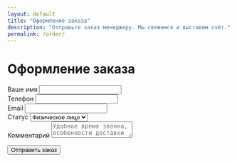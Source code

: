 ```yaml
---
layout: default
title: "Оформление заказа"
description: "Отправьте заказ менеджеру. Мы свяжемся и выставим счёт."
permalink: /order/
---
```

<h1>Оформление заказа</h1>
<form id="order-form" method="POST" action="https://formspree.io/f/mzzvywbq">
  <div class="mb-3">
    <label class="form-label">Ваше имя</label>
    <input class="form-control" type="text" name="name" required>
  </div>

  <div class="mb-3">
    <label class="form-label">Телефон</label>
    <input class="form-control" type="tel" name="phone" required>
  </div>

  <div class="mb-3">
    <label class="form-label">Email</label>
    <input class="form-control" type="email" name="email" required>
  </div>

  <div class="mb-3">
    <label class="form-label">Статус</label>
    <select class="form-select" name="customer_type" required>
      <option value="fiz">Физическое лицо</option>
      <option value="ip">ИП</option>
      <option value="ooo">ООО</option>
    </select>
  </div>

  <!-- тут твой JSON-корзины -->
  <input type="hidden" name="cart_json" id="cart_json">

  <div class="mb-3">
    <label class="form-label">Комментарий</label>
    <textarea class="form-control" name="comment" placeholder="Удобное время звонка, особенности доставки и т.д."></textarea>
  </div>

  <!-- 🔥 вот сюда добавляем редирект -->
  <input type="hidden" name="_redirect" value="https://packtochka.ru/spasibo/">

  <button type="submit" class="btn btn-gradient">Отправить заказ</button>
</form>
<script>
document.addEventListener('DOMContentLoaded', () => {
  const cart = JSON.parse(localStorage.getItem('cart') || '[]');
  document.getElementById('cart_json').value = JSON.stringify(cart);
});
</script>
